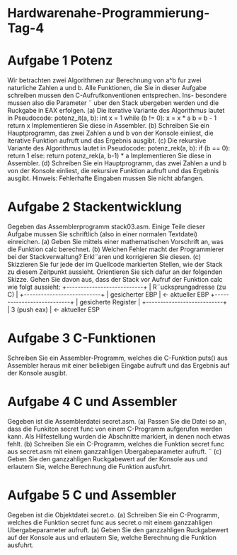 # Hardwarenahe-Programmierung-Tag-4
 
# Aufgabe 1 Potenz

Wir betrachten zwei Algorithmen zur Berechnung von a^b
fur zwei naturliche Zahlen a und b. Alle
Funktionen, die Sie in dieser Aufgabe schreiben mussen den C-Aufrufkonventionen entsprechen. Ins-
besondere mussen also die Parameter ¨ uber den Stack ubergeben werden und die Ruckgabe in EAX
erfolgen.
(a) Die iterative Variante des Algorithmus lautet in Pseudocode:
potenz_it(a, b):
int x = 1
while (b != 0):
x = x * a
b = b - 1
return x
Implementieren Sie diese in Assembler.
(b) Schreiben Sie ein Hauptprogramm, das zwei Zahlen a und b von der Konsole einliest, die iterative
Funktion aufruft und das Ergebnis ausgibt.
(c) Die rekursive Variante des Algorithmus lautet in Pseudocode:
potenz_rek(a, b):
if (b == 0):
return 1
else:
return potenz_rek(a, b-1) * a
Implementieren Sie diese in Assembler.
(d) Schreiben Sie ein Hauptprogramm, das zwei Zahlen a und b von der Konsole einliest, die rekursive
Funktion aufruft und das Ergebnis ausgibt.
Hinweis: Fehlerhafte Eingaben mussen Sie nicht abfangen.

# Aufgabe 2 Stackentwicklung

Gegeben das Assemblerprogramm stack03.asm. Einige Teile dieser Aufgabe mussen Sie schriftlich (also
in einer normalen Textdatei) einreichen.
(a) Geben Sie mittels einer mathematischen Vorschrift an, was die Funktion calc berechnet.
(b) Welchen Fehler macht der Programmierer bei der Stackverwaltung? Erkl¨aren und korrigieren
Sie diesen.
(c) Skizzieren Sie fur jede der im Quellcode markierten Stellen, wie der Stack zu diesem Zeitpunkt
aussieht. Orientieren Sie sich dafur an der folgenden Skizze. Gehen Sie davon aus, dass der Stack
vor Aufruf der Funktion calc wie folgt aussieht:
+---------------------------+
| R¨ucksprungadresse (zu C) |
+---------------------------+
| gesicherter EBP | <- aktueller EBP
+---------------------------+
| gesicherte Register |
+---------------------------+
| 3 (push eax) | <- aktueller ESP

# Aufgabe 3 C-Funktionen

Schreiben Sie ein Assembler-Programm, welches die C-Funktion puts() aus Assembler heraus mit
einer beliebigen Eingabe aufruft und das Ergebnis auf der Konsole ausgibt.

# Aufgabe 4 C und Assembler

Gegeben ist die Assemblerdatei secret.asm.
(a) Passen Sie die Datei so an, dass die Funkiton secret func von einem C-Programm aufgerufen
werden kann. Als Hilfestellung wurden die Abschnitte markiert, in denen noch etwas fehlt.
(b) Schreiben Sie ein C-Programm, welches die Funktion secret func aus secret.asm mit einem
ganzzahligen Ubergabeparameter aufruft. ¨
(c) Geben Sie den ganzzahligen Ruckgabewert auf der Konsole aus und erlautern Sie, welche Berechnung die Funktion ausfuhrt. 

# Aufgabe 5 C und Assembler

Gegeben ist die Objektdatei secret.o.
(a) Schreiben Sie ein C-Programm, welches die Funktion secret func aus secret.o mit einem ganzzahligen Ubergabeparameter aufruft. 
(a) Geben Sie den ganzzahligen Ruckgabewert auf der Konsole aus und erlautern Sie, welche Berechnung die Funktion ausfuhrt.
